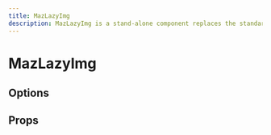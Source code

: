 ```yaml
---
title: MazLazyImg
description: MazLazyImg is a stand-alone component replaces the standard html button with a beautiful design system. Many options like colors, sizes, disabled state, loading state, includes icons. Support of router-link and nuxt-link
---
```


# MazLazyImg

<MazLazyImg src="https://pbs.twimg.com/profile_images/598181608198381570/-cFG43y2_400x400.jpg" />

## Options

## Props

<ComponentPropDoc component="MazLazyImg" />